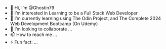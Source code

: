 - 👋 Hi, I’m @Ghostin79
- 👀 I’m interested in Learning to be a Full Stack Web Developer
- 🌱 I’m currently learning using The Odin Project, and The Complete 2024 Web Development Bootcamp (On Udemy)
- 💞️ I’m looking to collaborate ...
- 📫 How to reach me ...
- ⚡ Fun fact: ...

<!---
Ghostin79/Ghostin79 is a ✨ special ✨ repository because its `README.md` (this file) appears on your GitHub profile.
You can click the Preview link to take a look at your changes.
--->
